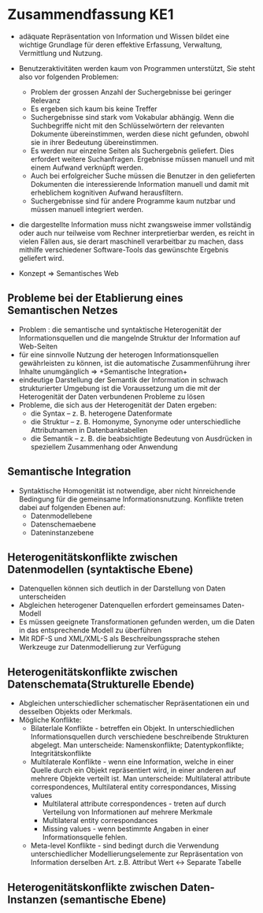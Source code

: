 # Zusammendfassung KE1

+ adäquate Repräsentation von Information und Wissen bildet eine
wichtige Grundlage für deren effektive Erfassung, Verwaltung, Vermittlung
und Nutzung.

+ Benutzeraktivitäten werden kaum von Programmen unterstützt, Sie steht also vor folgenden Problemen:
  + Problem der grossen Anzahl der Suchergebnisse bei geringer Relevanz
  + Es ergeben sich kaum bis keine Treffer
  + Suchergebnisse sind stark vom Vokabular abhängig. Wenn die
Suchbegriffe nicht mit den Schlüsselwörtern der relevanten Dokumente
übereinstimmen, werden diese nicht gefunden, obwohl sie in ihrer
Bedeutung übereinstimmen.
  + Es werden nur einzelne Seiten als Suchergebnis geliefert. Dies erfordert weitere Suchanfragen. Ergebnisse müssen manuell und mit einem Aufwand verknüpft werden.
  + Auch bei erfolgreicher Suche müssen die Benutzer in den gelieferten
Dokumenten die interessierende Information manuell und damit mit
erheblichem kognitiven Aufwand herausfiltern.
  + Suchergebnisse sind für andere Programme kaum nutzbar und
müssen manuell integriert werden.

+ die dargestellte Information muss nicht zwangsweise immer vollständig oder auch nur teilweise vom Rechner interpretierbar werden, es reicht in vielen Fällen aus, sie derart maschinell verarbeitbar zu machen, dass mithilfe verschiedener Software-Tools das gewünschte Ergebnis geliefert wird.
* Konzept => Semantisches Web

## Probleme bei der Etablierung eines Semantischen Netzes
+ Problem : die semantische und syntaktische Heterogenität der Informationsquellen und die mangelnde Struktur der Information auf Web-Seiten
+ für eine sinnvolle Nutzung der heterogen Informationsquellen gewährleisten zu können, ist die automatische Zusammenführung ihrer Inhalte unumgänglich
=> +Semantische Integration+
+ eindeutige Darstellung der Semantik der Information in schwach strukturierter Umgebung ist die Voraussetzung um die mit der Heterogenität der Daten verbundenen Probleme zu lösen
+ Probleme, die sich aus der Heterogenität der Daten ergeben:
  + die Syntax – z. B. heterogene Datenformate
  + die Struktur – z. B. Homonyme, Synonyme oder unterschiedliche
Attributnamen in Datenbanktabellen
  + die Semantik – z. B. die beabsichtigte Bedeutung von Ausdrücken in
speziellem Zusammenhang oder Anwendung

## Semantische Integration
+ Syntaktische Homogenität ist notwendige, aber nicht hinreichende Bedingung für die gemeinsame Informationsnutzung. Konflikte treten dabei auf folgenden Ebenen auf:
  + Datenmodellebene
  + Datenschemaebene
  + Dateninstanzebene

## Heterogenitätskonflikte zwischen Datenmodellen (syntaktische Ebene)
+ Datenquellen können sich deutlich in der Darstellung von Daten unterscheiden
+ Abgleichen heterogener Datenquellen erfordert gemeinsames Daten-Modell 
+ Es müssen geeignete Transformationen gefunden werden, um die Daten in das entsprechende Modell zu überführen
+ Mit RDF-S und XML/XML-S als Beschreibungssprache stehen Werkzeuge zur Datenmodellierung zur Verfügung

## Heterogenitätskonflikte zwischen Datenschemata(Strukturelle Ebende)
+ Abgleichen unterschiedlicher schematischer Repräsentationen ein und desselben Objekts oder Merkmals.
+ Mögliche Konflikte:
  + Bilaterlale Konflikte -  betreffen ein Objekt. In unterschiedlichen Informationsquellen durch verschiedene beschreibende Strukturen abgelegt. Man unterscheide: Namenskonflikte; Datentypkonflikte; Integritätskonflikte
  + Multilaterale Konflikte - wenn eine Information, welche in
einer Quelle durch ein Objekt repräsentiert wird, in einer anderen auf
mehrere Objekte verteilt ist. Man unterscheide: Multilateral attribute correspondences, Multilateral entity correspondances, Missing values
    + Multilateral attribute correspondences - treten auf durch Verteilung von Informationen auf mehrere Merkmale
    + Multilateral entity correspondances
    + Missing values - wenn bestimmte Angaben in einer Informationsquelle fehlen.
  + Meta-level Konflikte - sind bedingt durch die Verwendung unterschiedlicher
Modellierungselemente zur Repräsentation von Information derselben Art. z.B. Attribut Wert <-> Separate Tabelle

## Heterogenitätskonflikte zwischen Daten-Instanzen (semantische Ebene)


